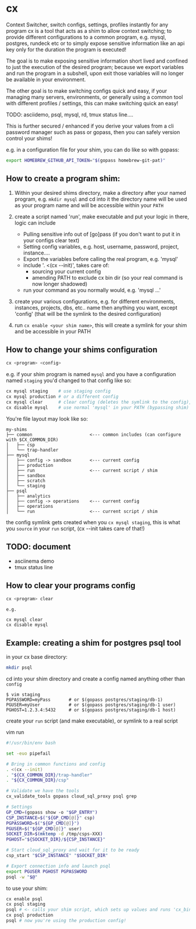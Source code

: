 # cx

Context Switcher, switch configs, settings, profiles instantly for any program
cx is a tool that acts as a shim to allow context switching; to provide different
configurations to a common program, e.g. mysql, postgres, rundeck etc or to simply expose
sensitive information like an api key only for the duration the program is executed!

The goal is to make exposing sensitive information short lived and confined to just the execution
of the desired program; because we export variables and run the program in a subshell, upon
exit those variables will no longer be available in your environment.

The other goal is to make switching configs quick and easy, if your managing many servers, environments,
or generally using a common tool with different profiles / settings, this can make switching
quick an easy!

TODO: asciidemo, psql, mysql, rd, tmux status line....

This is further secured / enhanced if you derive your values from a cli password manager
such as pass or gopass, then you can safely version control your shims!

e.g. in a configuration file for your shim, you can do like so with gopass:

```sh
export HOMEBREW_GITHUB_API_TOKEN="$(gopass homebrew-git-pat)"
``````


## How to create a program shim:

1. Within your desired shims directory, make a directory after your named program, e.g.
`mkdir mysql` and cd into it
the directory name will be used as your program name and will be accessible within your
`PATH` 

2. create a script named 'run', make executable and put your logic in there, logic can include
    - Pulling sensitive info out of [go]pass (if you don't want to put it in your configs clear text)
    - Setting config variables, e.g. host, username, password, project, instance....
    - Export the variables before calling the real program, e.g. 'mysql'
    - include '. <(cx --init)', takes care of:
        - sourcing your current config
        - amending PATH to exclude cx bin dir (so your real command is now longer shadowed)
    - run your command as you normally would, e.g. 'mysql <args>...'


3. create your various configurations, e.g. for different environments, instances, projects, dbs, etc..
    name then anything you want, except 'config' (that will be the symlink to the desired configuration)

4. run `cx enable <your shim name>`, this will create a symlink for your shim and be accessible
    in your PATH

## How to change your shims configuration

```sh
cx <program> <config> 
```

e.g. if your shim program is named `mysql` and you have a
configuration named `staging` you'd changed to that config like so:

```sh
cx mysql staging    # use staging config
cx mysql production # or a different config
cx mysql clear      # clear config (deletes the symlink to the config), 
cx disable mysql    # use normal 'mysql' in your PATH (bypassing shim)
```

You're file layout may look like so:

```text
my-shims
├── common                      <--- common includes (can configure with $CX_COMMON_DIR)
│   ├── csp
│   └── trap-handler
├── mysql
│   ├── config -> sandbox       <--- current config
│   ├── production
│   ├── run                     <--- current script / shim
│   ├── sandbox
│   ├── scratch
│   └── staging
├── psql
│   ├── analytics
│   ├── config -> operations    <--- current config
│   ├── operations
│   └── run                     <--- current script / shim

```

the config symlink gets created when you `cx mysql staging`, this is what you `source` in
your `run` script, (cx --init takes care of that!)

## TODO: document
- asciinema demo
- tmux status line


## How to clear your programs config

```sh
cx <program> clear
```

    e.g.

```
cx mysql clear
cx disable mysql
```

## Example: creating a shim for postgres psql tool

in your cx base directory:

```sh
mkdir psql
```
    
cd into your shim directory and create a config named anything other than `config`

```text
$ vim staging
PGPASSWORD=myPass       # or $(gopass postgres/staging/db-1)
PGUSER=myUser           # or $(gopass postgres/staging/db-1 user) 
PGHOST=1.2.3.4:5432     # or $(gopass postgres/staging/db-1 host)
```

create your `run` script (and make executable), or symlink to a real script

vim run
```sh
#!/usr/bin/env bash

set -euo pipefail

# Bring in common functions and config
. <(cx --init)
. "${CX_COMMON_DIR}/trap-handler"
. "${CX_COMMON_DIR}/csp"

# Validate we have the tools
cx_validate_tools gopass cloud_sql_proxy psql grep

# Settings
GP_CMD=(gopass show -o "$GP_ENTRY")
CSP_INSTANCE=$("${GP_CMD[@]}" csp)
PGPASSWORD=$("${GP_CMD[@]}")
PGUSER=$("${GP_CMD[@]}" user)
SOCKET_DIR=$(mktemp -d /tmp/csps-XXX)
PGHOST="${SOCKET_DIR}/${CSP_INSTANCE}"

# Start cloud_sql_proxy and wait for it to be ready
csp_start "$CSP_INSTANCE" "$SOCKET_DIR"

# Export connection info and launch psql
export PGUSER PGHOST PGPASSWORD
psql -w "$@"

```

to use your shim:

```sh
cx enable psql
cx psql staging
psql # <- calls your shim script, which sets up values and runs 'cx_bin_wrap psql [args...]'
cx psql production
psql # now you're using the production config!
```
